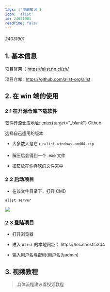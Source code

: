```yaml
---
tags: ['电脑知识']
icon: 'alist'
id: 24031901 
readTime: false
---
```

###### 24031901

## 1. 基本信息

项目官网 ：https://alist.nn.ci/zh/

项目仓库 : https://github.com/alist-org/alist

## 2. 在 win 端的使用 

### 2.1 在开源仓库下载软件

 软件开源仓库地址: [enter](https://github.com/alist-org/alist/releases){target="_blank"} <Badge type='info'>Github</Badge>  

选择自己适用的版本  

- 大多数人是它 👉`alist-windows-amd64.zip`

- 解压后会得到一个 .exe 文件

- 把它放在你喜欢的文件夹中


### 2.2 启动项目

- 在该文件目录下，打开 CMD 

```shell
alist server
```
![](/notesPic/202403192103.png)

### 2.3 登陆项目

- 打开浏览器

- 进入 `Alist` 的本地网址：
https://localhost:5244

- 输入用户名与密码(用户名为admin)




## 3. 视频教程

> 具体流程建议看视频教程


<zo-video  z_src='//player.bilibili.com/player.html?isOutside=true&aid=402266611&bvid=BV1mo4y1N7EP&cid=1162341341&p=1'/>



